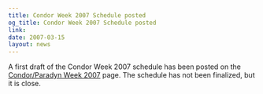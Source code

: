 ```yaml
---
title: Condor Week 2007 Schedule posted
og_title: Condor Week 2007 Schedule posted
link: 
date: 2007-03-15
layout: news
---
```


A first draft of the Condor Week 2007 schedule has been posted on the <a href="CondorWeek2007">Condor/Paradyn Week 2007</a> page. The schedule has not been finalized, but it is close.

